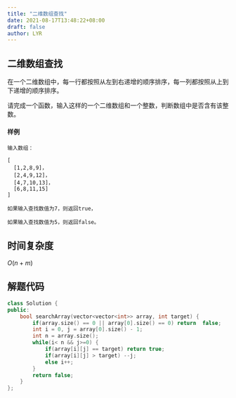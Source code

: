 ```yaml
---
title: "二维数组查找"
date: 2021-08-17T13:48:22+08:00
draft: false
author: LYR
---
```




## 二维数组查找

在一个二维数组中，每一行都按照从左到右递增的顺序排序，每一列都按照从上到下递增的顺序排序。

请完成一个函数，输入这样的一个二维数组和一个整数，判断数组中是否含有该整数。

#### 样例

```
输入数组：

[
  [1,2,8,9]，
  [2,4,9,12]，
  [4,7,10,13]，
  [6,8,11,15]
]

如果输入查找数值为7，则返回true，

如果输入查找数值为5，则返回false。
```



## 时间复杂度

$O(n+m)$

## 解题代码



```cpp
class Solution {
public:
    bool searchArray(vector<vector<int>> array, int target) {
        if(array.size() == 0 || array[0].size() == 0) return  false;
        int i = 0, j = array[0].size() - 1;
        int n = array.size();
        while(i< n && j>=0) {
            if(array[i][j] == target) return true;
            if(array[i][j] > target) --j;
            else i++;
        }
        return false;
    }
};
```


